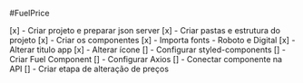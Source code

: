 #FuelPrice

[x] - Criar projeto e preparar json server
[x] - Criar pastas e estrutura do projeto
[x] - Criar os componentes
[x] - Importa fonts - Roboto e Digital
[x] - Alterar titulo app
[x] - Alterar ícone
[] - Configurar styled-components
[] - Criar Fuel Component
[] - Configurar Axios
[] - Conectar componente na API
[] - Criar etapa de alteração de preços
